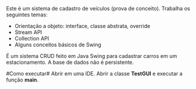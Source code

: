 Este é um sistema de cadastro de veículos (prova de conceito). Trabalha os seguintes temas:
- Orientação a objeto: interface, classe abstrata, override
- Stream API
- Collection API
- Alguns conceitos básicos de Swing

É um sistema CRUD feito em Java Swing para cadastrar carros em um estacionamento. A base de dados não é persistente.

#Como executar#
Abrir em uma IDE. Abrir a classe **TestGUI** e executar a função **main**.
